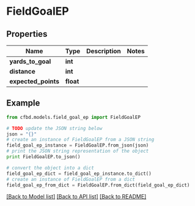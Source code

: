 # FieldGoalEP


## Properties
Name | Type | Description | Notes
------------ | ------------- | ------------- | -------------
**yards_to_goal** | **int** |  | 
**distance** | **int** |  | 
**expected_points** | **float** |  | 

## Example

```python
from cfbd.models.field_goal_ep import FieldGoalEP

# TODO update the JSON string below
json = "{}"
# create an instance of FieldGoalEP from a JSON string
field_goal_ep_instance = FieldGoalEP.from_json(json)
# print the JSON string representation of the object
print FieldGoalEP.to_json()

# convert the object into a dict
field_goal_ep_dict = field_goal_ep_instance.to_dict()
# create an instance of FieldGoalEP from a dict
field_goal_ep_from_dict = FieldGoalEP.from_dict(field_goal_ep_dict)
```
[[Back to Model list]](../README.md#documentation-for-models) [[Back to API list]](../README.md#documentation-for-api-endpoints) [[Back to README]](../README.md)


